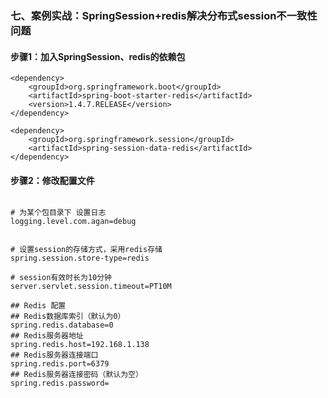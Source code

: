 
### 七、案例实战：SpringSession+redis解决分布式session不一致性问题
#### 步骤1：加入SpringSession、redis的依赖包
``` 
<dependency>
    <groupId>org.springframework.boot</groupId>
    <artifactId>spring-boot-starter-redis</artifactId>
    <version>1.4.7.RELEASE</version>
</dependency>

<dependency>
    <groupId>org.springframework.session</groupId>
    <artifactId>spring-session-data-redis</artifactId>
</dependency>
```
#### 步骤2：修改配置文件
``` 

# 为某个包目录下 设置日志
logging.level.com.agan=debug


# 设置session的存储方式，采用redis存储
spring.session.store-type=redis

# session有效时长为10分钟
server.servlet.session.timeout=PT10M

## Redis 配置
## Redis数据库索引（默认为0）
spring.redis.database=0
## Redis服务器地址
spring.redis.host=192.168.1.138
## Redis服务器连接端口
spring.redis.port=6379
## Redis服务器连接密码（默认为空）
spring.redis.password=
```